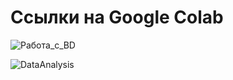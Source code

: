 # Ссылки на Google Colab

![Работа_с_BD](https://colab.research.google.com/drive/1g_yUBr9qrTJJtT2Id1NvqUGcrJ4CIwm1?usp=sharing)

![DataAnalysis](https://colab.research.google.com/drive/1rslzb7g_lwb3nsEQc8mzohtgnAF1mZv-?usp=sharing)

